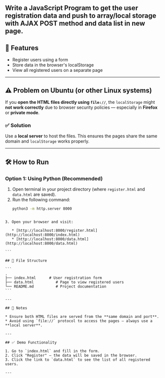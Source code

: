 ## Write a JavaScript Program to get the user registration data and push to array/local storage with AJAX POST method and data list in new page.



## 🚀 Features

- Register users using a form
- Store data in the browser's localStorage
- View all registered users on a separate page

---

## ⚠️ Problem on Ubuntu (or other Linux systems)

If you **open the HTML files directly using `file://`**, the `localStorage` might **not work correctly** due to browser security policies — especially in **Firefox** or **private mode**.

### ✅ Solution

Use a **local server** to host the files. This ensures the pages share the same domain and `localStorage` works properly.

---

## 🛠️ How to Run

### Option 1: Using Python (Recommended)

1. Open terminal in your project directory (where `register.html` and `data.html` are saved).
2. Run the following command:
   ```bash
   python3 -m http.server 8000
````

3. Open your browser and visit:

   * [http://localhost:8000/register.html](http://localhost:8000/index.html)
   * [http://localhost:8000/data.html](http://localhost:8000/data.html)

```

## 📂 File Structure

```
.
├── index.html      # User registration form
├── data.html          # Page to view registered users
└── README.md          # Project documentation
```

---

## 📌 Notes

* Ensure both HTML files are served from the **same domain and port**.
* Avoid using `file://` protocol to access the pages — always use a **local server**.

---

## ✅ Demo Functionality

1. Go to `index.html` and fill in the form.
2. Click "Register" — the data will be saved in the browser.
3. Click the link to `data.html` to see the list of all registered users.

---
